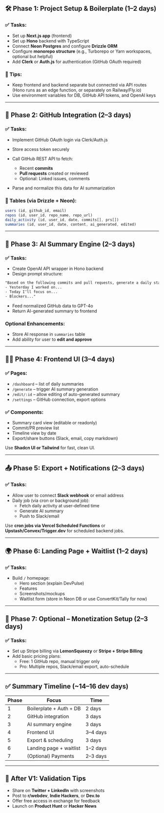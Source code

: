 ## 🛠️ Phase 1: Project Setup & Boilerplate (1–2 days)

### ✅ Tasks:

- Set up **Next.js app** (frontend)
- Set up **Hono** backend with TypeScript
- Connect **Neon Postgres** and configure **Drizzle ORM**
- Configure **monorepo structure** (e.g., Turborepo or Yarn workspaces, optional but helpful)
- Add **Clerk** or **Auth.js** for authentication (GitHub OAuth required)

### 🔧 Tips:

- Keep frontend and backend separate but connected via API routes (Hono runs as an edge function, or separately on Railway/Fly.io)
- Use environment variables for DB, GitHub API tokens, and OpenAI keys

---

## 🚀 Phase 2: GitHub Integration (2–3 days)

### ✅ Tasks:

- Implement GitHub OAuth login via Clerk/Auth.js
- Store access token securely
- Call GitHub REST API to fetch:
  - Recent **commits**
  - **Pull requests** created or reviewed
  - Optional: Linked issues, comments

- Parse and normalize this data for AI summarization

### 📘 Tables (via Drizzle + Neon):

```ts
users (id, github_id, email)
repos (id, user_id, repo_name, repo_url)
daily_activity (id, user_id, date, commits[], prs[])
summaries (id, user_id, date, content, ai_generated, edited)
```

---

## 🤖 Phase 3: AI Summary Engine (2–3 days)

### ✅ Tasks:

- Create OpenAI API wrapper in Hono backend
- Design prompt structure:

```txt
"Based on the following commits and pull requests, generate a daily standup summary in this format:
- Yesterday I worked on...
- Today I’ll focus on...
- Blockers..."
```

- Feed normalized GitHub data to GPT-4o
- Return AI-generated summary to frontend

### Optional Enhancements:

- Store AI response in `summaries` table
- Add ability for user to **edit and approve**

---

## 🧑‍💻 Phase 4: Frontend UI (3–4 days)

### ✅ Pages:

- `/dashboard` – list of daily summaries
- `/generate` – trigger AI summary generation
- `/edit/:id` – allow editing of auto-generated summary
- `/settings` – GitHub connection, export options

### ✅ Components:

- Summary card view (editable or readonly)
- Commit/PR preview list
- Timeline view by date
- Export/share buttons (Slack, email, copy markdown)

Use **Shadcn UI or Tailwind** for fast, clean UI.

---

## 📤 Phase 5: Export + Notifications (2–3 days)

### ✅ Tasks:

- Allow user to connect **Slack webhook** or email address
- Daily job (via cron or background job):
  - Fetch daily activity at user-defined time
  - Generate AI summary
  - Push to Slack/email

Use **cron jobs via Vercel Scheduled Functions** or **Upstash/Convex/Trigger.dev** for scheduled backend jobs.

---

## 🌍 Phase 6: Landing Page + Waitlist (1–2 days)

### ✅ Tasks:

- Build `/` homepage:
  - Hero section (explain DevPulse)
  - Features
  - Screenshots/mockups
  - Waitlist form (store in Neon DB or use ConvertKit/Tally for now)

---

## 💸 Phase 7: Optional – Monetization Setup (2–3 days)

### ✅ Tasks:

- Set up Stripe billing via **LemonSqueezy** or **Stripe + Stripe Billing**
- Add basic pricing plans:
  - Free: 1 GitHub repo, manual trigger only
  - Pro: Multiple repos, Slack/email export, auto-schedule

---

## ✅ Summary Timeline (\~14–16 dev days)

| Phase | Focus                   | Time     |
| ----- | ----------------------- | -------- |
| 1     | Boilerplate + Auth + DB | 2 days   |
| 2     | GitHub integration      | 3 days   |
| 3     | AI summary engine       | 3 days   |
| 4     | Frontend UI             | 3–4 days |
| 5     | Export & scheduling     | 3 days   |
| 6     | Landing page + waitlist | 1–2 days |
| 7     | (Optional) Payments     | 2–3 days |

---

## 🧪 After V1: Validation Tips

- Share on **Twitter + LinkedIn** with screenshots
- Post to **r/webdev**, **Indie Hackers**, or **Dev.to**
- Offer free access in exchange for feedback
- Launch on **Product Hunt** or **Hacker News**
